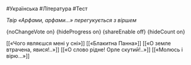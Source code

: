 #Українська #Література #Тест

*Твір «Арфами, арфами…» перегукується з віршем*

{noChangeVote on}
{hideProgress on}
{shareEnable off}
{hideCount on}

[[«Чого являєшся мені у сні»]]
[[«Блакитна Панна»]]
[[«О земле втрачена, явися!..»]]
[[«О слово рідне! Орле скутий!..»]]
[[«Молюсь і вірю…»]]

